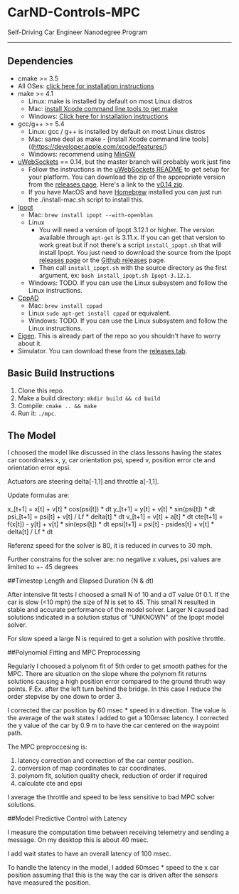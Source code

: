 # CarND-Controls-MPC
Self-Driving Car Engineer Nanodegree Program

---

## Dependencies

* cmake >= 3.5
 * All OSes: [click here for installation instructions](https://cmake.org/install/)
* make >= 4.1
  * Linux: make is installed by default on most Linux distros
  * Mac: [install Xcode command line tools to get make](https://developer.apple.com/xcode/features/)
  * Windows: [Click here for installation instructions](http://gnuwin32.sourceforge.net/packages/make.htm)
* gcc/g++ >= 5.4
  * Linux: gcc / g++ is installed by default on most Linux distros
  * Mac: same deal as make - [install Xcode command line tools]((https://developer.apple.com/xcode/features/)
  * Windows: recommend using [MinGW](http://www.mingw.org/)
* [uWebSockets](https://github.com/uWebSockets/uWebSockets) == 0.14, but the master branch will probably work just fine
  * Follow the instructions in the [uWebSockets README](https://github.com/uWebSockets/uWebSockets/blob/master/README.md) to get setup for your platform. You can download the zip of the appropriate version from the [releases page](https://github.com/uWebSockets/uWebSockets/releases). Here's a link to the [v0.14 zip](https://github.com/uWebSockets/uWebSockets/archive/v0.14.0.zip).
  * If you have MacOS and have [Homebrew](https://brew.sh/) installed you can just run the ./install-mac.sh script to install this.
* [Ipopt](https://projects.coin-or.org/Ipopt)
  * Mac: `brew install ipopt --with-openblas`
  * Linux
    * You will need a version of Ipopt 3.12.1 or higher. The version available through `apt-get` is 3.11.x. If you can get that version to work great but if not there's a script `install_ipopt.sh` that will install Ipopt. You just need to download the source from the Ipopt [releases page](https://www.coin-or.org/download/source/Ipopt/) or the [Github releases](https://github.com/coin-or/Ipopt/releases) page.
    * Then call `install_ipopt.sh` with the source directory as the first argument, ex: `bash install_ipopt.sh Ipopt-3.12.1`. 
  * Windows: TODO. If you can use the Linux subsystem and follow the Linux instructions.
* [CppAD](https://www.coin-or.org/CppAD/)
  * Mac: `brew install cppad`
  * Linux `sudo apt-get install cppad` or equivalent.
  * Windows: TODO. If you can use the Linux subsystem and follow the Linux instructions.
* [Eigen](http://eigen.tuxfamily.org/index.php?title=Main_Page). This is already part of the repo so you shouldn't have to worry about it.
* Simulator. You can download these from the [releases tab](https://github.com/udacity/CarND-MPC-Project/releases).



## Basic Build Instructions


1. Clone this repo.
2. Make a build directory: `mkdir build && cd build`
3. Compile: `cmake .. && make`
4. Run it: `./mpc`.

## The Model


I choosed the model like discussed in the class lessons having the states car coordinates x, y, car orientation psi, speed v, position error cte and orientation error epsi. 

Actuators are steering delta[-1,1]   and throttle a[-1,1].

Update formulas are:

x_[t+1] = x[t] + v[t] * cos(psi[t]) * dt
y_[t+1] = y[t] + v[t] * sin(psi[t]) * dt
psi_[t+1] = psi[t] + v[t] / Lf * delta[t] * dt
v_[t+1] = v[t] + a[t] * dt
cte[t+1] = f(x[t]) - y[t] + v[t] * sin(epsi[t]) * dt
epsi[t+1] = psi[t] - psides[t] + v[t] * delta[t] / Lf * dt

Referenz speed for the solver is 80, it is reduced in curves to 30 mph.

Further constrains for the solver are: no negative x values, psi values are limited to +- 45 degrees

##Timestep Length and Elapsed Duration (N & dt)


After intensive fit tests I choosed a small N of 10 and a dT value 0f 0.1.
If the car is slow (<10 mph) the size of N is set to 45.
This small N resulted in stable and accurate performance of the model solver. Larger N caused bad solutions indicated in a solution status of "UNKNOWN" 
of the Ipopt model solver.

For slow speed a large N is required to get a solution with positive throttle.

##Polynomial Fitting and MPC Preprocessing


Regularly I choosed a polynom fit of 5th order to get smooth pathes for the MPC. There are situation on the slope where the polynom fit returns solutions causing a high position error compared to the ground thruth way points. F.Ex. after the left turn behind the bridge. In this case I reduce the order stepvise by one down to order 3.

I corrected the car position by 60 msec * speed in x direction. The value is the average of the wait states I added to get a 100msec latency.
I corrected the y value of the car by 0.9 m to have the car centered on the waypoint path.

The MPC preproccesing is:
1. latency correction and correction of the car center position.
2. conversion of map coordinates to car coordinates.
3. polynom fit, solution quality check, reduction of order if required
4. calculate cte and epsi

I average the throttle and speed to be less sensitive to bad MPC solver solutions.

##Model Predictive Control with Latency


I measure the computation time between receiving telemetry and sending a message. 
On my desktop this is about 40 msec.

I add wait states to have an overall latency of 100 msec.

To handle the latency in the model, I added 60msec * speed to the x car position assuming that this is the way the car is driven after the sensors have measured the position.


